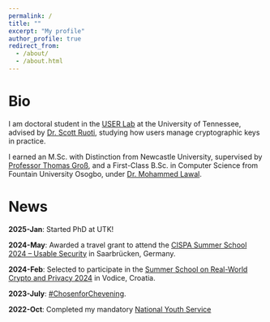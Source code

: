 ```yaml
---
permalink: /
title: ""
excerpt: "My profile"
author_profile: true
redirect_from: 
  - /about/
  - /about.html
---
```

Bio
======
I am doctoral student in the [USER Lab](https://userlab.utk.edu/) at the University of Tennessee, advised by [Dr. Scott Ruoti](https://userlab.utk.edu/scott-ruoti), studying how users manage cryptographic keys in practice.


I earned an M.Sc. with Distinction from Newcastle University, supervised by [Professor Thomas Groß](https://www.ncl.ac.uk/computing/staff/profile/thomasgross.html), and a First-Class B.Sc. in Computer Science from Fountain University Osogbo, under [Dr. Mohammed Lawal](https://fuo.edu.ng/personnel/lawal-mohammed/).

News
======
**2025-Jan**:        Started PhD at UTK!

**2024-May**:        Awarded a travel grant to attend the [CISPA Summer School 2024 – Usable Security](https://cispa.de/summer-school-usable) in Saarbrücken, Germany.

**2024-Feb**:        Selected to participate in the [Summer School on Real-World Crypto and Privacy 2024](https://summerschool-croatia.cs.ru.nl/2024/) in Vodice, Croatia.

**2023-July**:       [#ChosenforChevening](https://www.chevening.org/scholarships/).

**2022-Oct**:        Completed my mandatory [National Youth Service](https://www.nysc.gov.ng/aboutscheme.html)
